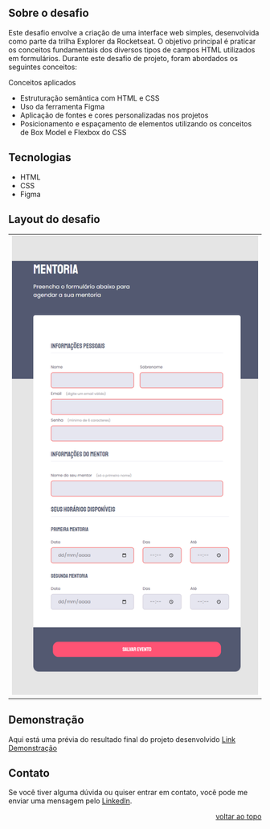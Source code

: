 <a name="readme-top"></a>

## Sobre o desafio

Este desafio envolve a criação de uma interface web simples, 
desenvolvida como parte da trilha Explorer da Rocketseat. 
O objetivo principal é praticar os conceitos fundamentais dos diversos tipos de campos HTML utilizados em formulários. 
Durante este desafio de projeto, foram abordados os seguintes conceitos:

Conceitos aplicados
* Estruturação semântica com HTML e CSS
* Uso da ferramenta Figma
* Aplicação de fontes e cores personalizadas nos projetos
* Posicionamento e espaçamento de elementos utilizando os conceitos de Box Model e Flexbox do CSS

 ## Tecnologias
- HTML
- CSS
- Figma

  
## Layout do desafio
<table>
  <tr>
    <td><img src="img/Mentoria.png"></td>
  </tr>   
</table>


## Demonstração
Aqui está uma prévia do resultado final do projeto desenvolvido
[Link Demonstração](https://rs-ferreira.github.io/Flutuar.com/)


## Contato
Se você tiver alguma dúvida ou quiser entrar em contato, você pode me enviar uma mensagem pelo
[LinkedIn](https://www.linkedin.com/in/ronaldosf).


<p align="right"><a href="#readme-top">voltar ao topo</a></p>
